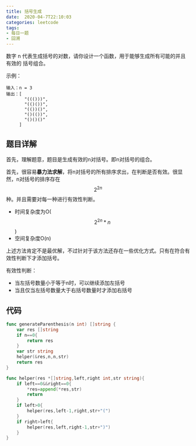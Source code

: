 ```yaml
---
title: 括号生成
date:  2020-04-7T22:10:03
categories: leetcode
tags:
- 每日一题
- 回溯
---
```


数字 n 代表生成括号的对数，请你设计一个函数，用于能够生成所有可能的并且 有效的 括号组合。

示例：

```
输入：n = 3
输出：[
       "((()))",
       "(()())",
       "(())()",
       "()(())",
       "()()()"
     ]
```

## 题目详解

首先，理解题意，题目是生成有效的n对括号。即n对括号的组合。

首先，很容易**暴力法求解**，将n对括号的所有排序求出，在判断是否有效。很显然，n对括号的排序存在$${2}^{2n}$$种。并且需要对每一种进行有效性判断。

+ 时间复杂度为O($${2}^{2n}*n$$)
+ 空间复杂度O(n)

上述方法肯定不是最优解，不过针对于该方法还存在一些优化方式。只有在符合有效性判断下才添加括号。

有效性判断：

+ 当左括号数量小于等于n时，可以继续添加左括号
+ 当且仅当左括号数量大于右括号数量时才添加右括号

## 代码

```go
func generateParenthesis(n int) []string {
    var res []string
    if n==0{
        return res
    }
    var str string
    helper(&res,n,n,str)
    return res
}

func helper(res *[]string,left,right int,str string){
    if left==0&&right==0{
        *res=append(*res,str)
        return
    }
    if left>0{
        helper(res,left-1,right,str+"(")
    }
    if right>left{
        helper(res,left,right-1,str+")")
    }
}
```



